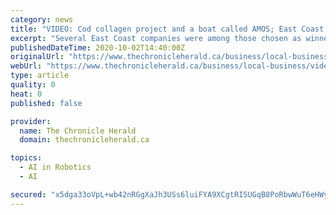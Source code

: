 ```yaml
---
category: news
title: "VIDEO: Cod collagen project and a boat called AMOS; East Coast entrepreneurs among winners of Ocean Startup Challenge"
excerpt: "Several East Coast companies were among those chosen as winners in the Ocean Startup Challenge. This story explores the ideas pitched by two of them. Murray Lowery-Simpson has been fine-tuning his solar-powered water-sampling system since 2018."
publishedDateTime: 2020-10-02T14:40:00Z
originalUrl: "https://www.thechronicleherald.ca/business/local-business/video-cod-collagen-project-and-a-boat-called-amos-east-coast-entrepreneurs-among-winners-of-ocean-startup-challenge-504940/"
webUrl: "https://www.thechronicleherald.ca/business/local-business/video-cod-collagen-project-and-a-boat-called-amos-east-coast-entrepreneurs-among-winners-of-ocean-startup-challenge-504940/"
type: article
quality: 0
heat: 0
published: false

provider:
  name: The Chronicle Herald
  domain: thechronicleherald.ca

topics:
  - AI in Robotics
  - AI

secured: "x5dga33oVpL+wb42nRGgXaJh3USs6luiFYA9XCgtRISUGqB8PoRbwWuT6eHWy6y8f0ehPZWcJxyInfPIMO7gVO72o/3feRACp+zhM+q8D3uuLvcxskBnnOlWlOnQ1yz3wFBrbdIqXYtC6oc2dOpDUVBFO9VzzycMZ45x8DOqygjvMUBSAoeGY9wzqB95e46vlaGxgcXXcwQJcMyYgQB0bT+Du2EcDG7jmESARGsM/6ngz48Sd6Xrd7zFk0ZyYnlOPAIFUVeQx3sZM2gMvxeRZfSfAxz2Sux8/mEwA/5rD8WX013V3VSF1xhgI+fDB0hWZOE+fLW4xQhw3BjesnNGvd9xT6qYv4if5SbQIT9M4jg=;Kl6iyTf+VmpsmGDJnxrkUQ=="
---
```



